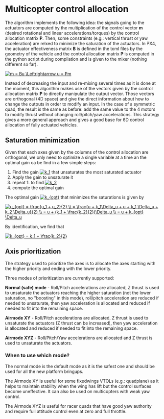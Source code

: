 # Multicopter control allocation
The algorithm implements the following idea: the signals going to the actuators are computed by the multiplication of the control vector **m** (desired rotational and linear accelerations/torques) by the control allocation matrix **P**. Then, some constraints (e.g.: vertical thrust or yaw acceleration) are relxed to minimize the saturation of the actuators. 
In PX4, the actuator effectiveness matrix **B** is defined in the toml files by the geometry of the vehicle and the control allocation matrix **P** is computed in the python script during compilation and is given to the mixer (nothing different so far).

<a href="https://www.codecogs.com/eqnedit.php?latex=m&space;=&space;Bu&space;\Leftrightarrow&space;u&space;=&space;Pm" target="_blank"><img src="https://latex.codecogs.com/gif.latex?m&space;=&space;Bu&space;\Leftrightarrow&space;u&space;=&space;Pm" title="m = Bu \Leftrightarrow u = Pm" /></a>

Instead of decreasing the input and re-mixing several times as it is done at the moment, this algorithm makes use of the vectors given by the control allocation matrix **P** to directly manipulate the output vector. Those vectors are orthogonal (4D space) and give the direct information about how to change the outputs in order to modify an input. In the case of a symmetric quad, the result is the same as before: add the same value to the 4 motors to modify thrust without changing roll/pitch/yaw accelerations.
This strategy gives a more general approach and gives a good base for 6D control allocation of fully actuated vehicles.

## Saturation minimization
Given that each axes given by the columns of the control allocation are orthogonal, we only need to optimize a single variable at a time an the optimal gain ca be find in a few simple steps:
1. Find the gain <a href="https://www.codecogs.com/eqnedit.php?latex=k_1" target="_blank"><img src="https://latex.codecogs.com/gif.latex?k_1" title="k_1" /></a> that unsaturates the most saturated actuator
2. Apply the gain to unsaturate it
3. repeat 1. to find <a href="https://www.codecogs.com/eqnedit.php?latex=k_2" target="_blank"><img src="https://latex.codecogs.com/gif.latex?k_2" title="k_2" /></a>
4. compute the optimal gain

The optimal gain <a href="https://www.codecogs.com/eqnedit.php?latex=k_{opt}" target="_blank"><img src="https://latex.codecogs.com/gif.latex?k_{opt}" title="k_{opt}" /></a> that minimizes the saturations is given by

<a href="https://www.codecogs.com/eqnedit.php?latex=u_{opt}&space;=&space;\frac{u_1&space;&plus;&space;u_2}{2}&space;\\&space;=&space;\frac{u&space;&plus;&space;k_1\Delta_u&space;&plus;&space;u&space;&plus;&space;k_1&space;\Delta_u&space;&plus;&space;k_2&space;\Delta_u}{2}&space;\\&space;=&space;u&space;&plus;&space;(k_1&space;&plus;&space;\frac{k_2}{2})\Delta_u&space;\\&space;=&space;u&space;&plus;&space;k_{opt}&space;\Delta_u" target="_blank"><img src="https://latex.codecogs.com/gif.latex?u_{opt}&space;=&space;\frac{u_1&space;&plus;&space;u_2}{2}&space;\\&space;=&space;\frac{u&space;&plus;&space;k_1\Delta_u&space;&plus;&space;u&space;&plus;&space;k_1&space;\Delta_u&space;&plus;&space;k_2&space;\Delta_u}{2}&space;\\&space;=&space;u&space;&plus;&space;(k_1&space;&plus;&space;\frac{k_2}{2})\Delta_u&space;\\&space;=&space;u&space;&plus;&space;k_{opt}&space;\Delta_u" title="u_{opt} = \frac{u_1 + u_2}{2} \\ = \frac{u + k_1\Delta_u + u + k_1 \Delta_u + k_2 \Delta_u}{2} \\ = u + (k_1 + \frac{k_2}{2})\Delta_u \\ = u + k_{opt} \Delta_u" /></a>

By identification, we find that

<a href="https://www.codecogs.com/eqnedit.php?latex=k_{opt}&space;=&space;k_1&space;&plus;&space;\frac{k_2}{2}" target="_blank"><img src="https://latex.codecogs.com/gif.latex?k_{opt}&space;=&space;k_1&space;&plus;&space;\frac{k_2}{2}" title="k_{opt} = k_1 + \frac{k_2}{2}" /></a>

## Axis prioritization
The strategy used to prioritize the axes is to allocate the axes starting with the higher priority and ending with the lower priority.

Three modes of prioritization are currently supported:

**Normal (safe) mode** - Roll/Pitch accelerations are allocated, Z thrust is used to unsaturate the actuators reaching the higher saturation (not the lower saturation, no "boosting" in this mode), roll/pitch acceleration are reduced if needed to unsaturate, then yaw acceleration is allocated and reduced if needed to fit into the remaining space.

**Airmode XY** - Roll/Pitch accelerations are allocated, Z thrust is used to unsaturate the actuators (Z thrust can be increased), then yaw acceleration is allocated and reduced if needed to fit into the remaining space.

**Airmode XYZ** - Roll/Pitch/Yaw accelerations are allocated and Z thrust is used to unsaturate the actuators.

### When to use which mode?
The normal mode is the default mode as it is the safest one and should be used for all the new platform bringups.

The Airmode XY is useful for some fixedwings VTOLs (e.g.: quadplane) as it helps to maintain stability when the wing has lift but the control surfaces become uneffective. It can also be used on multicopters with weak yaw control.

The Airmode XYZ is useful for racer quads that have good yaw authority and require full attitude control even at zero and full throttle.
